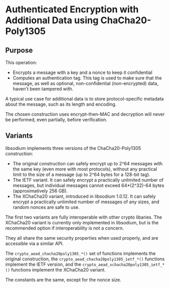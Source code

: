 # Authenticated Encryption with Additional Data using ChaCha20-Poly1305

## Purpose

This operation:

* Encrypts a message with a key and a nonce to keep it confidential
* Computes an authentication tag. This tag is used to make sure that the
  message, as well as optional, non-confidential (non-encrypted) data, haven't
  been tampered with.

A typical use case for additional data is to store protocol-specific metadata
about the message, such as its length and encoding.

The chosen construction uses encrypt-then-MAC and decryption will never be
performed, even partially, before verification.

## Variants

libsodium implements three versions of the ChaCha20-Poly1305 construction:

* The original construction can safely encrypt up to 2^64 messages with the same
  key (even more with most protocols), without any practical limit to the size
  of a message (up to 2^64 bytes for a 128-bit tag).
* The IETF variant. It can safely encrypt a practically unlimited number of
  messages, but individual messages cannot exceed 64\*(2^32)-64 bytes
  (approximatively 256 GB).
* The XChaCha20 variant, introduced in libsodium 1.0.12. It can safely encrypt a
  practically unlimited number of messages of any sizes, and random nonces are
  safe to use.

The first two variants are fully interoperable with other crypto libaries. The
XChaCha20 variant is currently only implemented in libsodium, but is the
recommended option if interoperability is not a concern.

They all share the same security properties when used properly, and are
accessible via a similar API.

The `crypto_aead_chacha20poly1305_*()` set of functions implements the original
construction, the `crypto_aead_chacha20poly1305_ietf_*()` functions implement
the IETF version, and the `crypto_aead_xchacha20poly1305_ietf_*()` functions
implement the XChaCha20 variant.

The constants are the same, except for the nonce size.

